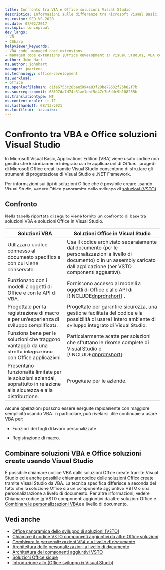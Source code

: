 ```yaml
---
title: Confronto tra VBA e Office soluzioni Visual Studio
description: Informazioni sulle differenze tra Microsoft Visual Basic, Applications Edition (VBA) e Microsoft Office soluzioni Visual Studio.
ms.custom: SEO-VS-2020
ms.date: 02/02/2017
ms.topic: conceptual
dev_langs:
- VB
- CSharp
helpviewer_keywords:
- VBA code, managed code extensions
- managed code extensions [Office development in Visual Studio], VBA compared to
author: John-Hart
ms.author: johnhart
manager: jmartens
ms.technology: office-development
ms.workload:
- office
ms.openlocfilehash: c1ba6753c28bae5094e83f28be72632f25b82f7b
ms.sourcegitcommit: 68897da7d74c31ae1ebf5d47c7b5ddc9b108265b
ms.translationtype: MT
ms.contentlocale: it-IT
ms.lasthandoff: 08/13/2021
ms.locfileid: "122147661"
---
```

# <a name="vba-and-office-solutions-in-visual-studio-compared"></a>Confronto tra VBA e Office soluzioni Visual Studio
  In Microsoft Visual Basic, Applications Edition (VBA) viene usato codice non gestito che è strettamente integrato con le applicazioni di Office. I progetti di Microsoft Office creati tramite Visual Studio consentono di sfruttare gli strumenti di progettazione di Visual Studio e .NET Framework.

 Per informazioni sui tipi di soluzioni Office che è possibile creare usando Visual Studio, vedere Office panoramica dello sviluppo di [soluzioni &#40;VSTO&#41;](../vsto/office-solutions-development-overview-vsto.md).

## <a name="comparison"></a>Confronto
 Nella tabella riportata di seguito viene fornito un confronto di base tra soluzioni VBA e soluzioni Office in Visual Studio.

|Soluzioni VBA|Soluzioni Office in Visual Studio|
|-------------------|---------------------------------------|
|Utilizzano codice connesso al documento specifico e con cui viene conservato.|Usa il codice archiviato separatamente dal documento (per le personalizzazioni a livello di documento) o in un assembly caricato dall'applicazione (per VSTO componenti aggiuntivi).|
|Funzionano con i modelli a oggetti di Office e con le API di VBA.|Forniscono accesso ai modelli a oggetti di Office e alle API di [!INCLUDE[dnprdnshort](../sharepoint/includes/dnprdnshort-md.md)] .|
|Progettate per la registrazione di macro e per un'esperienza di sviluppo semplificata.|Progettate per garantire sicurezza, una gestione facilitata del codice e la possibilità di usare l'intero ambiente di sviluppo integrato di Visual Studio.|
|Funziona bene per le soluzioni che traggono vantaggio da una stretta integrazione con Office applicazioni.|Particolarmente adatte per soluzioni che sfruttano le risorse complete di Visual Studio e [!INCLUDE[dnprdnshort](../sharepoint/includes/dnprdnshort-md.md)].|
|Presentano funzionalità limitate per le soluzioni aziendali, soprattutto in relazione alla sicurezza e alla distribuzione.|Progettate per le aziende.|

 Alcune operazioni possono essere eseguite rapidamente con maggiore semplicità usando VBA. In particolare, può rivelarsi utile continuare a usare VBA per:

- Funzioni dei fogli di lavoro personalizzate.

- Registrazione di macro.

## <a name="combine-vba-solutions-and-office-solutions-created-by-using-visual-studio"></a>Combinare soluzioni VBA e Office soluzioni create usando Visual Studio
 È possibile chiamare codice VBA dalle soluzioni Office create tramite Visual Studio ed è anche possibile chiamare codice delle soluzioni Office create tramite Visual Studio da VBA. La tecnica specifica differisce a seconda del fatto che la soluzione Office sia un componente aggiuntivo VSTO o una personalizzazione a livello di documento. Per altre informazioni, vedere Chiamare codice [in](../vsto/calling-code-in-vsto-add-ins-from-other-office-solutions.md) VSTO componenti aggiuntivi da altre soluzioni Office e [Combinare le personalizzazioni VBA](../vsto/combining-vba-and-document-level-customizations.md)e a livello di documento.

## <a name="see-also"></a>Vedi anche
- [Office panoramica dello sviluppo di soluzioni &#40;VSTO&#41;](../vsto/office-solutions-development-overview-vsto.md)
- [Chiamare il codice VSTO componenti aggiuntivi da altre Office soluzioni](../vsto/calling-code-in-vsto-add-ins-from-other-office-solutions.md)
- [Combinare le personalizzazioni VBA e a livello di documento](../vsto/combining-vba-and-document-level-customizations.md)
- [Architettura delle personalizzazioni a livello di documento](../vsto/architecture-of-document-level-customizations.md)
- [Architettura dei componenti aggiuntivi VSTO](../vsto/architecture-of-vsto-add-ins.md)
- [Soluzioni Office sicure](../vsto/securing-office-solutions.md)
- [Introduzione allo &#40;Office sviluppo in Visual Studio&#41;](../vsto/getting-started-office-development-in-visual-studio.md)
